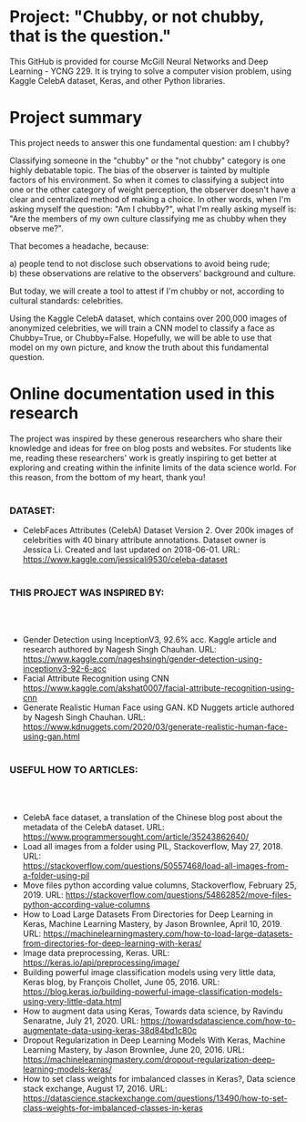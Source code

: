 # Project: "Chubby, or not chubby, that is the question."
This GitHub is provided for course McGill Neural Networks and Deep Learning - YCNG 229. It is trying to solve a computer vision problem, using Kaggle CelebA dataset, Keras, and other Python libraries.

# Project summary
This project needs to answer this one fundamental question: am I chubby?

Classifying someone in the "chubby" or the "not chubby" category is one highly debatable topic. The bias of the observer is tainted by multiple factors of his environment. So when it comes to classifying a subject into one or the other category of weight perception, the observer doesn't have a clear and centralized method of making a choice. In other words, when I'm asking myself the question: "Am I chubby?", what I'm really asking myself is: "Are the members of my own culture classifying me as chubby when they observe me?".

That becomes a headache, because:

a) people tend to not disclose such observations to avoid being rude;<br> 
b) these observations are relative to the observers' background and culture.

But today, we will create a tool to attest if I'm chubby or not, according to cultural standards: celebrities.

Using the Kaggle CelebA dataset, which contains over 200,000 images of anonymized celebrities, we will train a CNN model to classify a face as Chubby=True, or Chubby=False. Hopefully, we will be able to use that model on my own picture, and know the truth about this fundamental question.

# Online documentation used in this research

The project was inspired by these generous researchers who share their knowledge and ideas for free on blog posts and websites. For students like me, reading these researchers' work is greatly inspiring to get better at exploring and creating within the infinite limits of the data science world. For this reason, from the bottom of my heart, thank you!
<br><br>
### DATASET:
- CelebFaces Attributes (CelebA) Dataset Version 2. Over 200k images of celebrities with 40 binary attribute annotations. Dataset owner is Jessica Li. Created and last updated on 2018-06-01. URL: https://www.kaggle.com/jessicali9530/celeba-dataset
<br><br>
### THIS PROJECT WAS INSPIRED BY: 
<br><br>
- Gender Detection using InceptionV3, 92.6% acc. Kaggle article and research authored by Nagesh Singh Chauhan. URL: https://www.kaggle.com/nageshsingh/gender-detection-using-inceptionv3-92-6-acc
- Facial Attribute Recognition using CNN https://www.kaggle.com/akshat0007/facial-attribute-recognition-using-cnn
- Generate Realistic Human Face using GAN. KD Nuggets article authored by Nagesh Singh Chauhan. URL: https://www.kdnuggets.com/2020/03/generate-realistic-human-face-using-gan.html
<br><br>
### USEFUL HOW TO ARTICLES: 
<br><br>
- CelebA face dataset, a translation of the Chinese blog post about the metadata of the CelebA dataset. URL: https://www.programmersought.com/article/35243862640/
- Load all images from a folder using PIL, Stackoverflow, May 27, 2018. URL: <br> https://stackoverflow.com/questions/50557468/load-all-images-from-a-folder-using-pil
- Move files python according value columns, Stackoverflow, February 25, 2019. URL: https://stackoverflow.com/questions/54862852/move-files-python-according-value-columns
- How to Load Large Datasets From Directories for Deep Learning in Keras, Machine Learning Mastery, by Jason Brownlee, April 10, 2019. URL: https://machinelearningmastery.com/how-to-load-large-datasets-from-directories-for-deep-learning-with-keras/
- Image data preprocessing, Keras. URL: https://keras.io/api/preprocessing/image/
- Building powerful image classification models using very little data, Keras blog, by François Chollet, June 05, 2016. URL:  https://blog.keras.io/building-powerful-image-classification-models-using-very-little-data.html
- How to augment data using Keras, Towards data science, by Ravindu Senaratne, July 21, 2020. URL:  https://towardsdatascience.com/how-to-augmentate-data-using-keras-38d84bd1c80c
- Dropout Regularization in Deep Learning Models With Keras, Machine Learning Mastery, by Jason Brownlee, June 20, 2016. URL: https://machinelearningmastery.com/dropout-regularization-deep-learning-models-keras/
- How to set class weights for imbalanced classes in Keras?, Data science stack exchange, August 17, 2016. URL: https://datascience.stackexchange.com/questions/13490/how-to-set-class-weights-for-imbalanced-classes-in-keras
